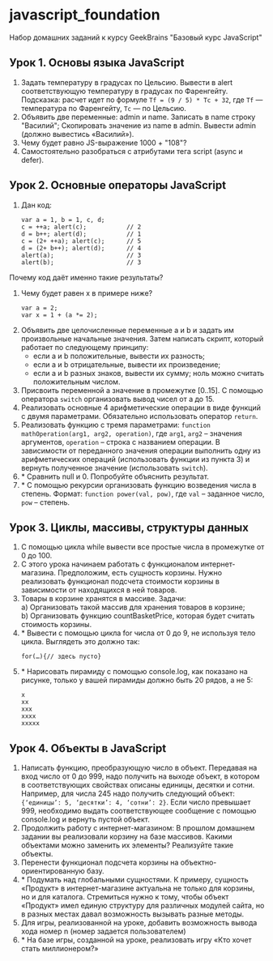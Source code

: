 # javascript_foundation

Набор домашних заданий к курсу GeekBrains "Базовый курс JavaScript"

## Урок 1. Основы языка JavaScript

1. Задать температуру в градусах по Цельсию. Вывести в alert соответствующую температуру в градусах по Фаренгейту. Подсказка: расчет идет по формуле `Tf = (9 / 5) * Tc + 32`, где `Tf` — температура по Фаренгейту, `Tc` — по Цельсию.
1. Объявить две переменные: admin и name. Записать в name строку "Василий"; Скопировать значение из name в admin. Вывести admin (должно вывестись «Василий»).
1. Чему будет равно JS-выражение 1000 + "108"?
1. Самостоятельно разобраться с атрибутами тега script (async и defer).

## Урок 2. Основные операторы JavaScript

1. Дан код:
    ```
    var a = 1, b = 1, c, d;
    c = ++a; alert(c);           // 2
    d = b++; alert(d);           // 1
    c = (2+ ++a); alert(c);      // 5
    d = (2+ b++); alert(d);      // 4
    alert(a);                    // 3
    alert(b);                    // 3
    ```
Почему код даёт именно такие результаты?
1. Чему будет равен x в примере ниже?
    ```
    var a = 2;
    var x = 1 + (a *= 2);
    ```
1. Объявить две целочисленные переменные a и b и задать им произвольные начальные значения. Затем написать скрипт, который работает по следующему принципу:
    * если a и b положительные, вывести их разность;
    * если а и b отрицательные, вывести их произведение;
    * если а и b разных знаков, вывести их сумму; ноль можно считать положительным числом. 
1. Присвоить переменной а значение в промежутке [0..15]. С помощью оператора `switch` организовать вывод чисел от a до 15. 
1. Реализовать основные 4 арифметические операции в виде функций с двумя параметрами. Обязательно использовать оператор `return`. 
1. Реализовать функцию с тремя параметрами: `function mathOperation(arg1, arg2, operation)`, где `arg1`, `arg2` – значения аргументов, `operation` – строка с названием операции. В зависимости от переданного значения операции выполнить одну из арифметических операций (использовать функции из пункта 3) и вернуть полученное значение (использовать `switch`). 
1. \* Сравнить null и 0. Попробуйте объяснить результат. 
1. \* С помощью рекурсии организовать функцию возведения числа в степень. Формат: `function power(val, pow)`, где `val` – заданное число, `pow` – степень.

## Урок 3. Циклы, массивы, структуры данных

1. С помощью цикла while вывести все простые числа в промежутке от 0 до 100.
1. С этого урока начинаем работать с функционалом интернет-магазина. Предположим, есть сущность корзины. Нужно реализовать функционал подсчета стоимости корзины в зависимости от находящихся в ней товаров.
1. Товары в корзине хранятся в массиве. Задачи:  
a) Организовать такой массив для хранения товаров в корзине;  
b) Организовать функцию countBasketPrice, которая будет считать стоимость корзины.
1. \* Вывести с помощью цикла for числа от 0 до 9, не используя тело цикла. Выглядеть это должно так:
    ```
    for(…){// здесь пусто}
    ```
1. \* Нарисовать пирамиду с помощью console.log, как показано на рисунке, только у вашей пирамиды должно быть 20 рядов, а не 5:
    ```
    x
    xx
    xxx
    xxxx
    xxxxx
    ```
    
## Урок 4. Объекты в JavaScript

1. Написать функцию, преобразующую число в объект. Передавая на вход число от 0 до 999, надо получить на выходе объект, 
в котором в соответствующих свойствах описаны единицы, десятки и сотни. Например, для числа 245 надо получить следующий 
объект: `{‘единицы’: 5, ‘десятки’: 4, ‘сотни’: 2}`. Если число превышает 999, необходимо выдать соответствующее сообщение 
с помощью console.log и вернуть пустой объект.
1. Продолжить работу с интернет-магазином: В прошлом домашнем задании вы реализовали корзину на базе массивов. 
Какими объектами можно заменить их элементы? Реализуйте такие объекты.
1. Перенести функционал подсчета корзины на объектно-ориентированную базу.
1. \* Подумать над глобальными сущностями. К примеру, сущность «Продукт» в интернет-магазине актуальна не только для 
корзины, но и для каталога. Стремиться нужно к тому, чтобы объект «Продукт» имел единую структуру для различных модулей 
сайта, но в разных местах давал возможность вызывать разные методы.
1. Для игры, реализованной на уроке, добавить возможность вывода хода номер n (номер задается пользователем)
1. \* На базе игры, созданной на уроке, реализовать игру «Кто хочет стать миллионером?»
